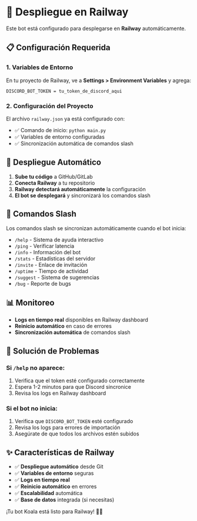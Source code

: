 # 🚂 Despliegue en Railway

Este bot está configurado para desplegarse en **Railway** automáticamente.

## 📋 Configuración Requerida

### 1. **Variables de Entorno**
En tu proyecto de Railway, ve a **Settings > Environment Variables** y agrega:

```
DISCORD_BOT_TOKEN = tu_token_de_discord_aqui
```

### 2. **Configuración del Proyecto**
El archivo `railway.json` ya está configurado con:
- ✅ Comando de inicio: `python main.py`
- ✅ Variables de entorno configuradas
- ✅ Sincronización automática de comandos slash

## 🚀 Despliegue Automático

1. **Sube tu código** a GitHub/GitLab
2. **Conecta Railway** a tu repositorio
3. **Railway detectará automáticamente** la configuración
4. **El bot se desplegará** y sincronizará los comandos slash

## 🔧 Comandos Slash

Los comandos slash se sincronizan automáticamente cuando el bot inicia:

- `/help` - Sistema de ayuda interactivo
- `/ping` - Verificar latencia
- `/info` - Información del bot
- `/stats` - Estadísticas del servidor
- `/invite` - Enlace de invitación
- `/uptime` - Tiempo de actividad
- `/suggest` - Sistema de sugerencias
- `/bug` - Reporte de bugs

## 📊 Monitoreo

- **Logs en tiempo real** disponibles en Railway dashboard
- **Reinicio automático** en caso de errores
- **Sincronización automática** de comandos slash

## 🐛 Solución de Problemas

### Si `/help` no aparece:
1. Verifica que el token esté configurado correctamente
2. Espera 1-2 minutos para que Discord sincronice
3. Revisa los logs en Railway dashboard

### Si el bot no inicia:
1. Verifica que `DISCORD_BOT_TOKEN` esté configurado
2. Revisa los logs para errores de importación
3. Asegúrate de que todos los archivos estén subidos

## ✨ Características de Railway

- ✅ **Despliegue automático** desde Git
- ✅ **Variables de entorno** seguras
- ✅ **Logs en tiempo real**
- ✅ **Reinicio automático** en errores
- ✅ **Escalabilidad** automática
- ✅ **Base de datos** integrada (si necesitas)

¡Tu bot Koala está listo para Railway! 🐨✨
